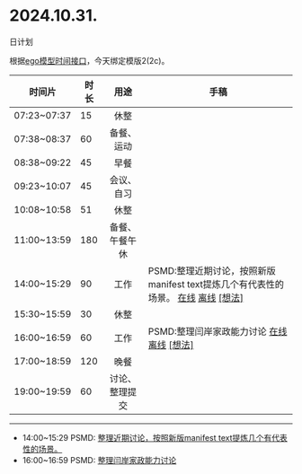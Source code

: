 # 2024.10.31.
日计划

根据[ego模型时间接口](https://gitee.com/hyg/blog/blob/master/timeflow.md)，今天绑定模版2(2c)。

| 时间片 | 时长 | 用途 | 手稿 |
| --- | --- | :---: | --- |
| 07:23~07:37 | 15 | 休整 |  |
| 07:38~08:37 | 60 | 备餐、运动 |  |
| 08:38~09:22 | 45 | 早餐 |  |
| 09:23~10:07 | 45 | 会议、自习 |  |
| 10:08~10:58 | 51 | 休整 |  |
| 11:00~13:59 | 180 | 备餐、午餐午休 |  |
| 14:00~15:29 | 90 | 工作 | PSMD:整理近期讨论，按照新版manifest text提炼几个有代表性的场景。 [在线](http://simp.ly/p/lsBYG9) [离线](../../draft/2024/10/20241031140000.md) <a href="mailto:huangyg@mars22.com?subject=关于2024.10.31.[PSMD:整理近期讨论，按照新版manifest text提炼几个有代表性的场景。]任务&body=日期: 20241031%0D%0A序号: 6%0D%0A手稿:../../draft/2024/10/20241031140000.md%0D%0A---请勿修改邮件主题及以上内容 从下一行开始写您的想法---%0D%0A">[想法]</a> |
| 15:30~15:59 | 30 | 休整 |  |
| 16:00~16:59 | 60 | 工作 | PSMD:整理闫岸家政能力讨论 [在线](http://simp.ly/p/MpcbHD) [离线](../../draft/2024/10/20241031160000.md) <a href="mailto:huangyg@mars22.com?subject=关于2024.10.31.[PSMD:整理闫岸家政能力讨论]任务&body=日期: 20241031%0D%0A序号: 8%0D%0A手稿:../../draft/2024/10/20241031160000.md%0D%0A---请勿修改邮件主题及以上内容 从下一行开始写您的想法---%0D%0A">[想法]</a> |
| 17:00~18:59 | 120 | 晚餐 |  |
| 19:00~19:59 | 60 | 讨论、整理提交 |  |

---

- 14:00~15:29	PSMD: [整理近期讨论，按照新版manifest text提炼几个有代表性的场景。](../../draft/2024/10/20241031.01.md)
- 16:00~16:59	PSMD: [整理闫岸家政能力讨论](../../draft/2024/10/20241031.02.md)
